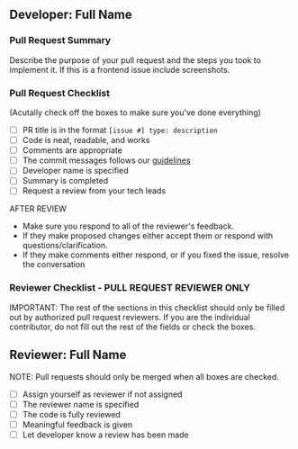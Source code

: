 ## Developer: Full Name

### Pull Request Summary

Describe the purpose of your pull request and the steps you took to implement it. If this is a frontend issue include screenshots. 

### Pull Request Checklist 
(Acutally check off the boxes to make sure you've done everything) 

- [ ] PR title is in the format `[issue #] type: description`
- [ ] Code is neat, readable, and works
- [ ] Comments are appropriate
- [ ] The commit messages follows our [guidelines](https://h4i.notion.site/Conventional-Commits-593452ad1179489399ad3bd696ef772a)
- [ ] Developer name is specified
- [ ] Summary is completed
- [ ] Request a review from your tech leads 

AFTER REVIEW 
- Make sure you respond to all of the reviewer's feedback.
- If they make proposed changes either accept them or respond with questions/clarification.
- If they make comments either respond, or if you fixed the issue, resolve the conversation 

### Reviewer Checklist - PULL REQUEST REVIEWER ONLY

IMPORTANT: The rest of the sections in this checklist should only be filled out by authorized pull request reviewers. If you are the individual contributor, do not fill out the rest of the fields or check the boxes.

## Reviewer: Full Name

NOTE: Pull requests should only be merged when all boxes are checked.

- [ ] Assign yourself as reviewer if not assigned
- [ ] The reviewer name is specified
- [ ] The code is fully reviewed
- [ ] Meaningful feedback is given
- [ ] Let developer know a review has been made